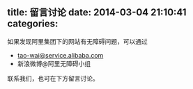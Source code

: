 title: 留言讨论
date: 2014-03-04 21:10:41
categories:
---

如果发现阿里集团下的网站有无障碍问题，可以通过

 - tao-wai@service.alibaba.com
 - 新浪微博@阿里无障碍小组

联系我们，也可在下方留言讨论。
